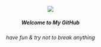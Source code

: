 <p align="center">
  <img align="center" src="https://web.archive.org/web/20090831170934/http://geocities.com/mi_teach/Beg-Win95-98/Overview/mail_3_pcput.gif">
  <h5 align="center">Welcome to My GitHub</h5>
  <h6 align="center">have fun & try not to break anything</h6>
</p>
